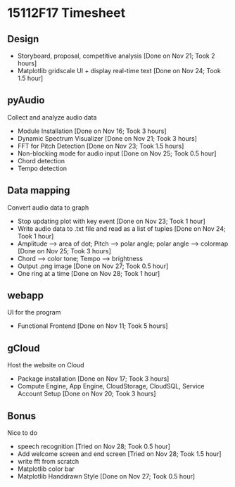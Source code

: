 # 15112F17 Timesheet
## Design
  - Storyboard, proposal, competitive analysis [Done on Nov 21; Took 2 hours]
  - Matplotlib gridscale UI + display real-time text [Done on Nov 24; Took 1.5 hour] 

## pyAudio
Collect and analyze audio data
  - Module Installation [Done on Nov 16; Took 3 hours]
  - Dynamic Spectrum Visualizer [Done on Nov 21; Took 3 hours]
  - FFT for Pitch Detection [Done on Nov 23; Took 1.5 hours]
  - Non-blocking mode for audio input [Done on Nov 25; Took 0.5 hour]
  - Chord detection
  - Tempo detection

## Data mapping
Convert audio data to graph
  - Stop updating plot with key event [Done on Nov 23; Took 1 hour]
  - Write audio data to .txt file and read as a list of tuples [Done on Nov 24; Took 1 hour]
  - Amplitude --> area of dot; Pitch --> polar angle; polar angle --> colormap [Done on Nov 25; Took 3 hours]
  - Chord --> color tone; Tempo --> brightness 
  - Output .png image [Done on Nov 27; Took 0.5 hour]
  - One ring at a time [Done on Nov 28; Took 1 hour]

## webapp
UI for the program
  - Functional Frontend [Done on Nov 11; Took 5 hours]
  
## gCloud
Host the website on Cloud
  - Package installation [Done on Nov 17; Took 3 hours]
  - Compute Engine, App Engine, CloudStorage, CloudSQL, Service Account Setup [Done on Nov 20; Took 3 hours]

## Bonus
Nice to do
  - speech recognition [Tried on Nov 28; Took 0.5 hour]
  - Add welcome screen and end screen [Tried on Nov 28; Took 1.5 hour]
  - write fft from scratch
  - Matplotlib color bar
  - Matplotlib Handdrawn Style [Done on Nov 27; Took 0.5 hour]